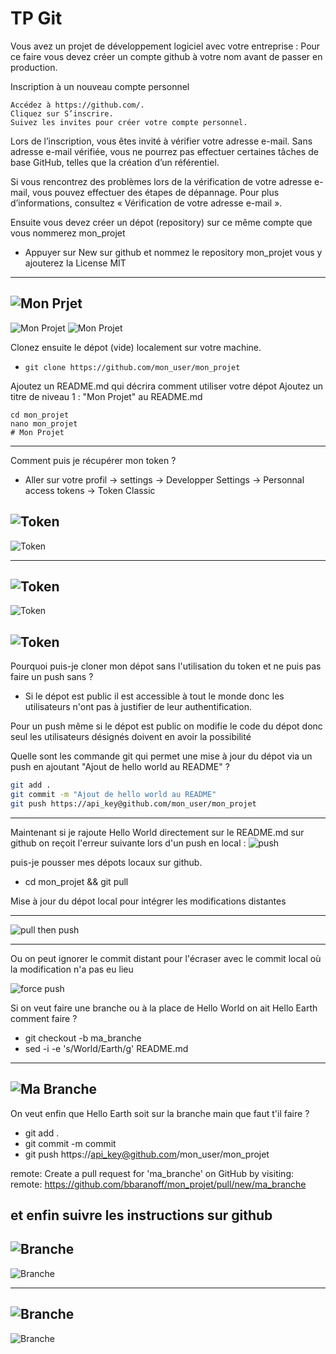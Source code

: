 # TP Git

Vous avez un projet de développement logiciel avec votre entreprise :
Pour ce faire vous devez créer un compte github à votre nom avant de passer
en production.  

Inscription à un nouveau compte personnel

    Accédez à https://github.com/.
    Cliquez sur S’inscrire.
    Suivez les invites pour créer votre compte personnel.

Lors de l’inscription, vous êtes invité à vérifier votre adresse e-mail. Sans adresse e-mail vérifiée, vous ne pourrez pas effectuer certaines tâches de base GitHub, telles que la création d’un référentiel.

Si vous rencontrez des problèmes lors de la vérification de votre adresse e-mail, vous pouvez effectuer des étapes de dépannage. Pour plus d’informations, consultez « Vérification de votre adresse e-mail ».

Ensuite vous devez créer un dépot (repository) sur ce même compte que vous nommerez mon_projet  
 
- Appuyer sur New sur github et nommez le repository mon_projet vous y ajouterez la License MIT


---

![Mon Prjet](images/mon_projet.png)
---

![Mon Projet](images/mit.png)
![Mon Projet](images/mit_lic.png)

Clonez ensuite le dépot (vide) localement sur votre machine.  

- ```git clone https://github.com/mon_user/mon_projet```  

Ajoutez un README.md qui décrira comment utiliser votre dépot Ajoutez un titre de niveau 1 : "Mon Projet" au README.md  

```
cd mon_projet
nano mon_projet
# Mon Projet  
```
---

Comment puis je récupérer mon token ?  

- Aller sur votre profil -> settings -> Developper Settings -> Personnal access tokens -> Token Classic  

![Token](images/tok_1.png)
---


![Token](images/tok_2.png)

---

![Token](images/tok_3.png)
---

![Token](images/tok_5.png)

![Token](images/tok_6.png)
---

Pourquoi puis-je cloner mon dépot sans l'utilisation du token et ne puis pas faire un push sans ?  

- Si le dépot est public il est accessible à tout le monde donc les utilisateurs n'ont pas à justifier de leur authentification.  

Pour un push même si le dépot est public on modifie le code du dépot donc seul les utilisateurs désignés doivent en avoir la possibilité  

Quelle sont les commande git qui permet une mise à jour du dépot via un push en ajoutant "Ajout de hello world au README" ?  

```bash
git add .
git commit -m "Ajout de hello world au README"
git push https://api_key@github.com/mon_user/mon_projet  
```

---

Maintenant si je rajoute Hello World directement sur le README.md sur github on reçoit l'erreur suivante lors d'un push en local :
![push](images/push_fail.png)

puis-je pousser mes dépots locaux sur github.  

- cd mon_projet && git pull 

Mise à jour du dépot local pour intégrer les modifications distantes  

---

![pull then push](images/pull_n_push.png)

---

Ou on peut ignorer le commit distant pour l'écraser avec le commit local où la modification n'a pas eu lieu

![force push](images/force_push.png)


Si on veut faire une branche ou à la place de Hello World on ait Hello Earth comment faire ?  

- git checkout -b ma_branche  
- sed -i -e 's/World/Earth/g' README.md  

---

![Ma Branche](images/ma_branche.png)
---

On veut enfin que Hello Earth soit sur la branche main que faut t'il faire ?  

- git add .  
- git commit -m commit  
- git push https://api_key@github.com/mon_user/mon_projet  


remote: Create a pull request for 'ma_branche' on GitHub by visiting:  
remote:      https://github.com/bbaranoff/mon_projet/pull/new/ma_branche  

et enfin suivre les instructions sur github  
---  

![Branche](images/branch1.png)
---  

![Branche](images/branch2.png)

---  

![Branche](images/branch3.png)
---  

![Branche](images/branch4.png)
